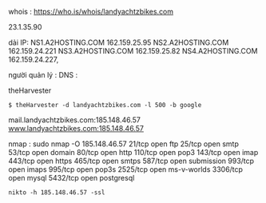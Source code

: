 whois : https://who.is/whois/landyachtzbikes.com

23.1.35.90

dải IP: NS1.A2HOSTING.COM 162.159.25.95
        NS2.A2HOSTING.COM 162.159.24.221
        NS3.A2HOSTING.COM 162.159.25.82
        NS4.A2HOSTING.COM 162.159.24.227, 
        
người quản lý : 
DNS : 

theHarvester

`$ theHarvester -d landyachtzbikes.com -l 500 -b google`

mail.landyachtzbikes.com:185.148.46.57
www.landyachtzbikes.com:185.148.46.57

nmap : sudo nmap -O 185.148.46.57 
21/tcp   open  ftp
25/tcp   open  smtp
53/tcp   open  domain
80/tcp   open  http
110/tcp  open  pop3
143/tcp  open  imap
443/tcp  open  https
465/tcp  open  smtps
587/tcp  open  submission
993/tcp  open  imaps
995/tcp  open  pop3s
2525/tcp open  ms-v-worlds
3306/tcp open  mysql
5432/tcp open  postgresql

`nikto -h 185.148.46.57 -ssl`
